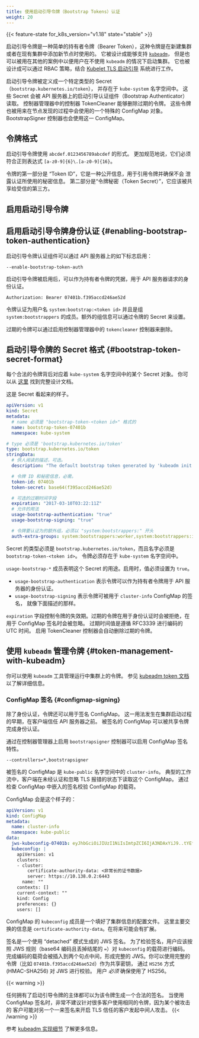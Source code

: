 ```yaml
---
title: 使用启动引导令牌（Bootstrap Tokens）认证
weight: 20
---
```


<!--
reviewers:
- jbeda
title: Authenticating with Bootstrap Tokens
content_type: concept
weight: 20
-->

<!-- overview -->

{{< feature-state for_k8s_version="v1.18" state="stable" >}}

<!--
Bootstrap tokens are a simple bearer token that is meant to be used when
creating new clusters or joining new nodes to an existing cluster.  It was built
to support [kubeadm](/docs/reference/setup-tools/kubeadm/), but can be used in other contexts
for users that wish to start clusters without `kubeadm`. It is also built to
work, via RBAC policy, with the
[Kubelet TLS Bootstrapping](/docs/reference/command-line-tools-reference/kubelet-tls-bootstrapping/) system.
-->
启动引导令牌是一种简单的持有者令牌（Bearer Token），这种令牌是在新建集群
或者在现有集群中添加新节点时使用的。
它被设计成能够支持 [`kubeadm`](/zh-cn/docs/reference/setup-tools/kubeadm/)，
但是也可以被用在其他的案例中以便用户在不使用 `kubeadm` 的情况下启动集群。
它也被设计成可以通过 RBAC 策略，结合
[Kubelet TLS 启动引导](/zh-cn/docs/reference/command-line-tools-reference/kubelet-tls-bootstrapping/)
系统进行工作。

<!-- body -->
<!--
## Bootstrap Tokens Overview

Bootstrap Tokens are defined with a specific type
(`bootstrap.kubernetes.io/token`) of secrets that lives in the `kube-system`
namespace.  These Secrets are then read by the Bootstrap Authenticator in the
API Server.  Expired tokens are removed with the TokenCleaner controller in the
Controller Manager.  The tokens are also used to create a signature for a
specific ConfigMap used in a "discovery" process through a BootstrapSigner
controller.
-->
启动引导令牌被定义成一个特定类型的 Secret（`bootstrap.kubernetes.io/token`），
并存在于 `kube-system` 名字空间中。
这些 Secret 会被 API 服务器上的启动引导认证组件（Bootstrap Authenticator）读取。
控制器管理器中的控制器 TokenCleaner 能够删除过期的令牌。
这些令牌也被用来在节点发现的过程中会使用的一个特殊的 ConfigMap 对象。
BootstrapSigner 控制器也会使用这一 ConfigMap。

<!--
## Token Format

Bootstrap Tokens take the form of `abcdef.0123456789abcdef`.  More formally,
they must match the regular expression `[a-z0-9]{6}\.[a-z0-9]{16}`.

The first part of the token is the "Token ID" and is considered public
information.  It is used when referring to a token without leaking the secret
part used for authentication. The second part is the "Token Secret" and should
only be shared with trusted parties.
-->
## 令牌格式

启动引导令牌使用 `abcdef.0123456789abcdef` 的形式。
更加规范地说，它们必须符合正则表达式 `[a-z0-9]{6}\.[a-z0-9]{16}`。

令牌的第一部分是 “Token ID”，它是一种公开信息，用于引用令牌并确保不会
泄露认证所使用的秘密信息。
第二部分是“令牌秘密（Token Secret）”，它应该被共享给受信的第三方。

## 启用启动引导令牌

<!--
## Enabling Bootstrap Token Authentication

The Bootstrap Token authenticator can be enabled using the following flag on the
API server:
-->
## 启用启动引导令牌身份认证   {#enabling-bootstrap-token-authentication}

启动引导令牌认证组件可以通过 API 服务器上的如下标志启用：

```
--enable-bootstrap-token-auth
```

<!--
When enabled, bootstrapping tokens can be used as bearer token credentials to
authenticate requests against the API server.
-->
启动引导令牌被启用后，可以作为持有者令牌的凭据，用于 API 服务器请求的身份认证。

```http
Authorization: Bearer 07401b.f395accd246ae52d
```
<!--
Tokens authenticate as the username `system:bootstrap:<token id>` and are members
of the group `system:bootstrappers`.  Additional groups may be specified in the
token's Secret.

Expired tokens can be deleted automatically by enabling the `tokencleaner`
controller on the controller manager.
-->
令牌认证为用户名 `system:bootstrap:<token id>` 并且是组 `system:bootstrappers`
的成员。额外的组信息可以通过令牌的 Secret 来设置。

过期的令牌可以通过启用控制器管理器中的 `tokencleaner` 控制器来删除。

<!--
## Bootstrap Token Secret Format

Each valid token is backed by a secret in the `kube-system` namespace.  You can
find the full design doc
[here](https://github.com/kubernetes/community/blob/master/contributors/design-proposals/cluster-lifecycle/bootstrap-discovery.md).

Here is what the secret looks like.
-->
## 启动引导令牌的 Secret 格式  {#bootstrap-token-secret-format}

每个合法的令牌背后对应着 `kube-system` 名字空间中的某个 Secret 对象。
你可以从
[这里](https://github.com/kubernetes/community/blob/master/contributors/design-proposals/cluster-lifecycle/bootstrap-discovery.md)
找到完整设计文档。

这是 Secret 看起来的样子。

```yaml
apiVersion: v1
kind: Secret
metadata:
  # name 必须是 "bootstrap-token-<token id>" 格式的
  name: bootstrap-token-07401b
  namespace: kube-system

# type 必须是 'bootstrap.kubernetes.io/token'
type: bootstrap.kubernetes.io/token
stringData:
  # 供人阅读的描述，可选。
  description: "The default bootstrap token generated by 'kubeadm init'."

  # 令牌 ID 和秘密信息，必需。
  token-id: 07401b
  token-secret: base64(f395accd246ae52d)

  # 可选的过期时间字段
  expiration: "2017-03-10T03:22:11Z"
  # 允许的用法
  usage-bootstrap-authentication: "true"
  usage-bootstrap-signing: "true"

  # 令牌要认证为的额外组，必须以 "system:bootstrappers:" 开头
  auth-extra-groups: system:bootstrappers:worker,system:bootstrappers:ingress
```

<!--
The type of the secret must be `bootstrap.kubernetes.io/token` and the name must
be `bootstrap-token-<token id>`.  It must also exist in the `kube-system`
namespace.

The `usage-bootstrap-*` members indicate what this secret is intended to be used
for.  A value must be set to `true` to be enabled.
-->
Secret 的类型必须是 `bootstrap.kubernetes.io/token`，而且名字必须是 `bootstrap-token-<token id>`。
令牌必须存在于 `kube-system` 名字空间中。

`usage-bootstrap-*` 成员表明这个 Secret 的用途。启用时，值必须设置为 `true`。

<!--
* `usage-bootstrap-authentication` indicates that the token can be used to
authenticate to the API server as a bearer token.
* `usage-bootstrap-signing` indicates that the token may be used to sign the
`cluster-info` ConfigMap as described below.
-->
* `usage-bootstrap-authentication` 表示令牌可以作为持有者令牌用于 API 服务器的身份认证。
* `usage-bootstrap-signing` 表示令牌可被用于 `cluster-info` ConfigMap 的签名，
  就像下面描述的那样。

<!--
The `expiration` field controls the expiry of the token.  Expired tokens are
rejected when used for authentication and ignored during ConfigMap signing.
The expiry value is encoded as an absolute UTC time using RFC3339.  Enable the
`tokencleaner` controller to automatically delete expired tokens.
-->
`expiration` 字段控制令牌的失效期。过期的令牌在用于身份认证时会被拒绝，在用于
ConfigMap 签名时会被忽略。
过期时间值是遵循 RFC3339 进行编码的 UTC 时间。
启用 TokenCleaner 控制器会自动删除过期的令牌。

<!--
## Token Management with kubeadm

You can use the `kubeadm` tool to manage tokens on a running cluster. See the
[kubeadm token docs](/docs/reference/setup-tools/kubeadm/kubeadm-token/) for details.
-->
## 使用 `kubeadm` 管理令牌   {#token-management-with-kubeadm}

你可以使用 `kubeadm` 工具管理运行中集群上的令牌。
参见 [kubeadm token 文档](/zh-cn/docs/reference/setup-tools/kubeadm/kubeadm-token/)
以了解详细信息。

<!--
## ConfigMap Signing

In addition to authentication, the tokens can be used to sign a ConfigMap.  This
is used early in a cluster bootstrap process before the client trusts the API
server.  The signed ConfigMap can be authenticated by the shared token.

Enable ConfigMap signing by enabling the `bootstrapsigner` controller on the
Controller Manager.
-->
### ConfigMap 签名  {#configmap-signing}

除了身份认证，令牌还可以用于签名 ConfigMap。
这一用法发生在集群启动过程的早期，在客户端信任 API 服务器之前。
被签名的 ConfigMap 可以被共享令牌完成身份认证。

通过在控制器管理器上启用 `bootstrapsigner` 控制器可以启用 ConfigMap 签名特性。

```
--controllers=*,bootstrapsigner
```

<!--
The ConfigMap that is signed is `cluster-info` in the `kube-public` namespace.
The typical flow is that a client reads this ConfigMap while unauthenticated and
ignoring TLS errors.  It then validates the payload of the ConfigMap by looking
at a signature embedded in the ConfigMap.

The ConfigMap may look like this:
-->
被签名的 ConfigMap 是 `kube-public` 名字空间中的 `cluster-info`。
典型的工作流中，客户端在未经认证和忽略 TLS 报错的状态下读取这个 ConfigMap。
通过检查 ConfigMap 中嵌入的签名校验 ConfigMap 的载荷。

ConfigMap 会是这个样子的：

```yaml
apiVersion: v1
kind: ConfigMap
metadata:
  name: cluster-info
  namespace: kube-public
data:
  jws-kubeconfig-07401b: eyJhbGciOiJIUzI1NiIsImtpZCI6IjA3NDAxYiJ9..tYEfbo6zDNo40MQE07aZcQX2m3EB2rO3NuXtxVMYm9U
  kubeconfig: |
    apiVersion: v1
    clusters:
    - cluster:
        certificate-authority-data: <非常长的证书数据>
        server: https://10.138.0.2:6443
      name: ""
    contexts: []
    current-context: ""
    kind: Config
    preferences: {}
    users: []
```

<!--
The `kubeconfig` member of the ConfigMap is a config file with just the cluster
information filled out.  The key thing being communicated here is the
`certificate-authority-data`.  This may be expanded in the future.
-->
ConfigMap 的 `kubeconfig` 成员是一个填好了集群信息的配置文件。
这里主要交换的信息是 `certificate-authority-data`。在将来可能会有扩展。

<!--
The signature is a JWS signature using the "detached" mode.  To validate the
signature, the user should encode the `kubeconfig` payload according to JWS
rules (base64 encoded while discarding any trailing `=`).  That encoded payload
is then used to form a whole JWS by inserting it between the 2 dots.  You can
verify the JWS using the `HS256` scheme (HMAC-SHA256) with the full token (e.g.
`07401b.f395accd246ae52d`) as the shared secret.  Users _must_ verify that HS256
is used.
-->
签名是一个使用 “detached” 模式生成的 JWS 签名。
为了检验签名，用户应该按照 JWS 规则（base64 编码且丢掉结尾的 `=`）对
`kubeconfig` 的载荷进行编码。完成编码的载荷会被插入到两个句点中间，形成完整的
JWS。你可以使用完整的令牌（比如 `07401b.f395accd246ae52d`）作为共享密钥，
通过 `HS256` 方式 (HMAC-SHA256) 对 JWS 进行校验。
用户 _必须_ 确保使用了 HS256。

{{< warning >}}
<!--
Any party with a bootstrapping token can create a valid signature for that
token. When using ConfigMap signing it's discouraged to share the same token with
many clients, since a compromised client can potentially man-in-the middle another
client relying on the signature to bootstrap TLS trust.
-->
任何拥有了启动引导令牌的主体都可以为该令牌生成一个合法的签名。
当使用 ConfigMap 签名时，非常不建议针对很多客户使用相同的令牌，因为某个被攻击的
客户可能对另一个一来签名来开启 TLS 信任的客户发起中间人攻击。
{{< /warning >}}

<!--
Consult the [kubeadm implementation details](/docs/reference/setup-tools/kubeadm/implementation-details/)
section for more information.
-->
参考 [kubeadm 实现细节](/zh-cn/docs/reference/setup-tools/kubeadm/implementation-details/)
了解更多信息。

